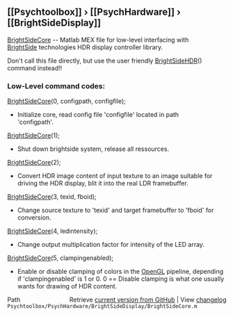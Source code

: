## [[Psychtoolbox]] &#8250; [[PsychHardware]] &#8250; [[BrightSideDisplay]]

[BrightSideCore](BrightSideCore) -- Matlab MEX file for low-level interfacing with  
[BrightSide](BrightSide) technologies HDR display controller library.  
  
Don't call this file directly, but use the user friendly [BrightSideHDR](BrightSideHDR)()  
command instead!!  
  
### Low-Level command codes:  
  
[BrightSideCore](BrightSideCore)(0, configpath, configfile);  
- Initialize core, read config file 'configfile' located in path  
'configpath'.  
  
[BrightSideCore](BrightSideCore)(1);  
- Shut down brightside system, release all ressources.  
  
[BrightSideCore](BrightSideCore)(2);  
- Convert HDR image content of input texture to an image suitable for  
driving the HDR display, blit it into the real LDR framebuffer.  
  
[BrightSideCore](BrightSideCore)(3, texid, fboid);  
- Change source texture to 'texid' and target framebuffer to 'fboid' for conversion.  
  
[BrightSideCore](BrightSideCore)(4, ledintensity);  
- Change output multiplication factor for intensity of the LED array.  
  
[BrightSideCore](BrightSideCore)(5, clampingenabled);  
- Enable or disable clamping of colors in the [OpenGL](OpenGL) pipeline, depending  
if 'clampingenabled' is 1 or 0. 0 == Disable clamping is what one usually  
wants for drawing of HDR content.  




<div class="code_header" style="text-align:right;">
  <span style="float:left;">Path&nbsp;&nbsp;</span> <span class="counter">Retrieve <a href=
  "https://raw.github.com/Psychtoolbox-3/Psychtoolbox-3/beta/Psychtoolbox/PsychHardware/BrightSideDisplay/BrightSideCore.m">current version from GitHub</a> | View <a href=
  "https://github.com/Psychtoolbox-3/Psychtoolbox-3/commits/beta/Psychtoolbox/PsychHardware/BrightSideDisplay/BrightSideCore.m">changelog</a></span>
</div>
<div class="code">
  <code>Psychtoolbox/PsychHardware/BrightSideDisplay/BrightSideCore.m</code>
</div>


